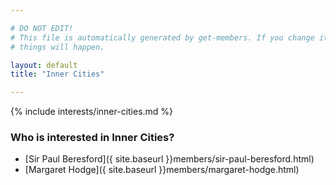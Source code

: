 ```yaml
---

# DO NOT EDIT!
# This file is automatically generated by get-members. If you change it, bad
# things will happen.

layout: default
title: "Inner Cities"

---
```


{% include interests/inner-cities.md %}

### Who is interested in Inner Cities?


* [Sir Paul Beresford]({ site.baseurl }}members/sir-paul-beresford.html)
* [Margaret Hodge]({ site.baseurl }}members/margaret-hodge.html)

